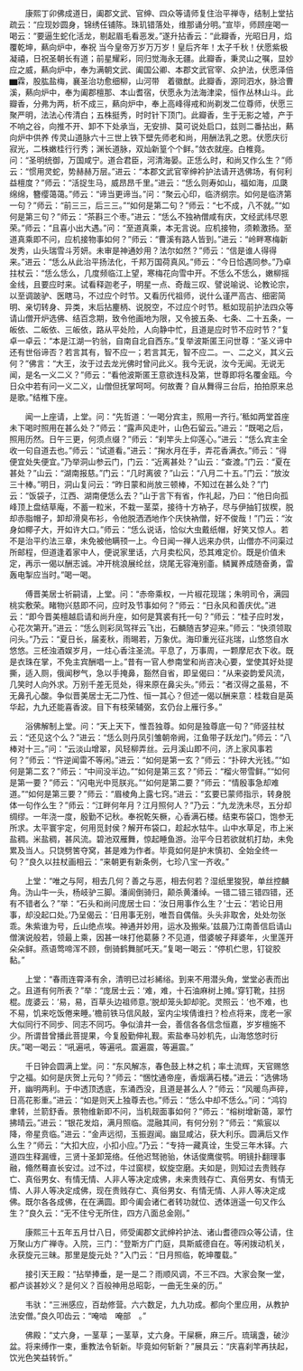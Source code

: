 <!-- { "loadSidebar": true } -->
　　康熙丁卯佛成道日，阖郡文武、官绅、四众等请师复住治平禅寺，结制上堂拈疏云：“应现妙圆身，锦绣任铺陈。珠玑错落处，维那诵分明。”宣毕，师顾座喝一喝云：“要逼生蛇化活龙，剔起眉毛看恶发。”遂升拈香云：“此瓣香，光昭日月，焰覆乾坤，爇向炉中，奉祝
当今皇帝万岁万万岁！皇后齐年！太子千秋！伏愿紫极凝禧，日祝圣朝长有道；前星耀彩，同归觉海永无疆。此瓣香，秉灵山之嘱，显妙应之威，爇向炉中，奉为满朝文武、阖国公卿、本郡文武官宰、众护法，伏愿泽倍▆霖，股肱盐梅，襄圣治功愈细柳，山河带　着徽猷。此瓣香，源同泗水，脉洽曹溪，爇向炉中，奉为阖郡檀那、本山耆宿，伏愿永为法海津梁，恒作丛林山斗。此瓣香，分弗为两，析不成三，爇向炉中，奉上高峰得戒和尚剃发二位尊师，伏愿三聚严明，法法心传清白；五株挺秀，时时针下顶门。此瓣香，生于无影之墟，产于不响之谷，向推不开、卸不下处承当，无安排、莫可说处启口，兹则二番拈出，爇向炉中供养
传灵山道脉六十三世上铁下壁先师老和尚，用酬法乳之恩。伏愿庆衍寂光，二株嫩桂行行秀；渊长道脉，双灿新篁个个鲜。”敛衣就座。白椎竟。问：“圣明统御，万国咸宁。道合君臣，河清海晏。正恁么时，和尚又作么生？”师云：“惯用灵蛇，势赫赫万层。”进云：“本郡文武官宰绅衿护法请开选佛场，有何利益檀度？”师云：“活捉生马，威昂昂千里。”进云：“恁么则寿如山，福如海，瓜瓞绵绵，簪缨蔼蔼。”师云：“谛当更谛当。”问：“聚云心印，临济纲宗。如何是临济第一句？”师云：“前三三，后三三。”“如何是第二句？”师云：“七不成，八不就。”“如何是第三句？”师云：“茶斟三个枣。”进云：“恁么不独衲僧咸有庆，文经武纬尽恩荣。”师云：“且喜小出大遇。”问：“至道真乘，本无言说。应机接物，须赖激扬。至道真乘即不问，应机接物事如何？”师云：“曹溪有路人皆到。”进云：“岭畔寒梅新发秀，山头瑞雪斗芳妍。未审是神通妙用？法尔如然？”师云：“信是谁人得得来。”进云：“恁么从此治平扬法化，千邦万国荷真风。”师云：“今日恰遇同参。”乃卓拄杖云：“恁么恁么，几度频临江上望，寒梅花向雪中开。不恁么不恁么，嫩柳摇金线，且要应时来。试看释迦老子，明星一点、奇哉三叹、譬说喻说、论教论宗，以至调跛驴、医瞎马，不过应个时节。又看历代祖师，说什么谨严高古、细密简明、亲切转身、异类，末后拈麈柄、说脱空，不过应个时节。秪如现前护法四众等请山僧开炉选佛、结百念期，致令他画地为限，又令披五条、七条、二十五条，一皈依、二皈依、三皈依，路从平处险，人向静中忙，且道是应时节不应时节？”复卓一卓云：“本是江湖一钓翁，自南自北自西东。”复举波斯匿王问世尊：“圣义谛中还有世俗谛否？若言其有，智不应一；若言其无，智不应二。一、二之义，其义云何？”佛言：“大王，汝于过去龙光佛时曾问此义。我今无说，汝今无闻。无说无闻，是名一义二义？”师云：“看他波斯匿王意欲连科及第，世尊即将名覆金瓯。今日众中若有问一义二义，山僧但抚掌呵呵。何故聻？自从舞得三台后，拍拍原来总是歌。”结椎下座。

　　闻一上座请，上堂。问：“先哲道：‘一喝分宾主，照用一齐行。’秪如两堂首座未下喝时照用在甚么处？”师云：“露声风走叶，山色石留云。”进云：“既喝之后，照用历然。日午三更，何须点缀？”师云：“刹竿头上仰莲心。”进云：“恁么宾主全收一句自道去也。”师云：“试道看。”进云：“掬水月在手，弄花香满衣。”师云：“得便宜处失便宜。”乃举洞山参云门，门云：“近离甚处？”山云：“查渡。”门云：“夏在甚处？”山云：“湖南报慈。”门云：“几时离彼？”山云：“八月二十五。”门云：“放汝三十棒。”明日，洞山复问云：“昨日蒙和尚放三顿棒，不知过在甚么处？”门云：“饭袋子，江西、湖南便恁么去？”山于言下有省，作礼起，乃曰：“他日向孤峰顶上盘结草庵，不蓄一粒米，不栽一茎菜，接待十方衲子，尽与伊抽钉拔楔，脱却赤脂帽子，卸却滑臭布衫，令他脱洒洒地作个庆快衲僧，好不俊哉！”门云：“汝身如椰子大，开如许大口。”师云：“恁么说话，恰似大虫戴纸帽，好笑又惊人。若不是治平约法三章，未免被他瞒顸一上。今日闻一禅人远来办供，山僧亦不问渠过所邮程，但道逢着家中人，便说家里话，六月卖松风，恐其难定价。既是价值未定，再示一偈以酬志诚。冲开桃浪展纶丝，烧尾无容淹别齑。鳞翼养成随奋勇，雷轰电掣应当时。”喝一喝。

　　傅晋美居士祈嗣请，上堂。问：“赤帝乘权，一片椒花现瑞；朱明司令，满园桃实敷荣。睹物兴慈即不问，应时及节事如何？”师云：“日永风和善庆优。”进云：“即今晋美檀越启请和尚升座，如何是箕裘有托一句？”师云：“桂子应时发，心花次第开。”进云：“恁么则彩凤驾祥云飞出，石麟随吉梦迎来。”师云：“快须领取问头。”乃云：“夏日长，届麦秋，雨晹若，万象优。海印重光征兆瑞，山悠悠自水悠悠。三柸浊酒娱岁月，一炷心香注圣流。平息了，万事周，一颗摩尼衣下收。既是衣珠在掌，不免主宾酬唱一上。”昔有一官人参南堂和尚咨决心要，堂使其好处提撕，适入厕，俄闻秽气，急以手掩鼻，豁然自省，即呈偈曰：“从来姿韵爱风流，几笑时人向外求。万别千差无觅处，得来原在鼻尖头。”师云：“者汉得之虽易，不无鼻孔心酸。争似晋美居士无二乃性、恒一其心？但述一偈以酬来意：桂栽自是英华起，九九还能喜香波。目下有枝荣辅弼，玄仍台上雁行多。”

　　浴佛解制上堂。问：“天上天下，惟吾独尊。如何是独尊底一句？”师竖拄杖云：“还见这个么？”进云：“恁么则丹凤引雏朝帝阙，江鱼带子跃龙门。”师云：“八棒对十三。”问：“云淡山增翠，风轻柳弄丝。云月溪山即不问，济上家风事若何？”师云：“忤逆闻雷不等闲。”进云：“如何是第一玄？”师云：“扑碎大光钱。”“如何是第二玄？”师云：“中间没半边。”“如何是第三玄？”师云：“榴火带雪鲜。”“如何是第一要？”师云：“闪电光中觅朕兆。”“如何是第二要？”师云：“情殷事急却难道。”“如何是第三要？”师云：“眉棱角上露七窍。”进云：“玄要已蒙师指示，转身脱体一句作么生？”师云：“江畔何年月？江月照何人？”乃云：“九龙洗未尽，五分却绸缪。一年浇一度，殷勤不记秋。奉祝乾矢橛，心香满石楼。结束布袋口，饱参无所求。太平寰宇定，何用觅封侯？解开布袋口，趁起水牯牛。山中水草足，市上米盐稠。米盐稠，甚风流。碧池双雁舞，惊起睡鱼游。治平今日若欲就机打劫，未免累及当人。只饶劈筈夺窝，甚是难为作者。毕竟如何是护末慎初、全始全终一句？”良久以拄杖画相云：“来朝更有新条例，七珍八宝一齐收。”

　　上堂：“唯之与阿，相去几何？善之与恶，相去何若？湿纸里狻猊，单丝控麟角。沩山牛一头，杨岐驴三脚。潘阆倒骑归，颠杀黄潘绰。一错二错三错四错，还有不错者么？”举：“石头和尚问庞居士曰：‘汝日用事作么生？’士云：‘若论日用事，却没起口处。’乃呈偈云：‘日用事无别，唯吾自偶偕。头头非取舍，处处勿张乖。朱紫谁为号，丘山绝点埃。神通并妙用，运水及搬柴。’兹晨乃江南善信启请山僧演说般若，领最上乘，因甚一味打他葛藤？不见道，借婆帔子拜婆年，火里莲开朵朵鲜。燕语莺啼浑不顾，倒骑鹤舞腻吒天。”复喝一喝云：“停机伫思，钉锭胶黏。”

　　上堂：“春雨连霄泽有余，清明已过衫絺绤。到来不用潜头角，堂堂必表而出之。且道有何所表？”举：“庞居士云：‘难，难，十石油麻树上摊。’穿钉靴，拄拐棍。庞婆云：‘易，易，百草头边祖师意。’脱却笼头卸却驼。灵照云：‘也不难，也不易，饥来吃饭倦来睡。’檐前铁马信风敲，室内尘埃倩谁扫？检点将来，庞老一家大似同行不同步、同志不同巧。争似渰井一会，善信各各信念恒嘉，岁岁檀施不少。所谓昔曾播此菩提果，今复殷勤伸礼觐。索盐奉马妙机先，山海悠悠时衍庆。”喝一喝云：“吼遍吼，等遍吼。震遍震，等遍震。”

　　千日钟会圆满上堂。问：“东风解冻，春色鼓上林之机；率土流辉，天官赐悠宁之福。如何是庆贺上元句？”师云：“悃忱通帝座，香烟满石楼。”进云：“选佛场开，幽明两利。于中透顶透底，东涌西没，且道是甚么人？”师云：“风暖鸟声碎，日高花影重。”进云：“如是则天上独尊去也。”师云：“恁么中却不恁么。”问：“鸿钧聿转，兰箭舒香。景物维新即不问，当机觌面事如何？”师云：“榕树增新蔼，翠竹拂晴云。”进云：“银花发焰，满月照临。混融其间，有何分别？”师云：“紫宸以降，帝星贲临。”进云：“金声远彻，玉振遐闻。幽显咸沾，获大利乐。圆满后又作么生？”师云：“大扣大应，小扣小应。”乃云：“专持一藏真诠，生受三年木铎。六道四生释漏缠，三贤十圣卸笼络。任他迟驽驰骀，休话俊鹰俊鹗。明镜扑翻理事融，翛然蓦直长安过。过不过，牛过窗棂，蚁旋空磨。夫如是，则知过去贵贱存亡、真俗男女、有情无情、人非人等决定成佛，未来贵贱存亡、真俗男女、有情无情、人非人等决定成佛，现在贵贱存亡、真俗男女、有情无情、人非人等决定成佛。既尔各各成佛，在在满圆。即今阖会诸仁者转功就位、透体逍遥一句又作么生？”良久云：“无不住兮无所住，四方八面总金刚。”

　　康熙三十五年五月廿八日，师受阖郡文武绅衿护法、诸山耆德四众等公请，住万聚山方广禅寺。入院，三门：“登斯方广门庭，具斯威德自在。等闲拨动机关，永获旋元三昧。那里是旋元处？”入门云：“日月照临，乾坤覆载。”

　　接引天王殿：“拈举捧垂，是一是二？雨顺风调，不三不四。大家会聚一堂，都卢谈甚妙义？是何义？百般神用总昭彰，一曲无生亲的历。”

　　韦驮：“三洲感应，百劫修营。六六数足，九九功成。都向个里应用，从教护法安僧。”良久叩齿云：“唵啮　唵部　。”

　　佛殿：“丈六身，一茎草；一茎草，丈六身。干屎橛，麻三斤。琉璃盏，破沙盆。将来缚作一束，重教法令斩新。毕竟如何斩新？”展具云：“庆喜刹竿再扶起，饮光色笑益转忻。”

